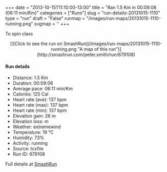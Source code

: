 +++
date = "2013-10-15T11:10:00-13:00"
title = "Ran 1.5 Km in 00:09:06 (06:11 min/Km)"
categories = ["Runs"]
slug = "run-details-20131015-1110"
type = "run"
draft = "False"
runmap = "/images/run-maps/20131015-1110-running.png"
svgmap = '<polyline points="0 96, 1 94, 1 93, 2 92, 3 91, 5 90, 6 89, 6 87, 7 86, 9 85, 10 85, 12 85, 14 86, 16 87, 17 87, 19 87, 23 88, 24 88, 26 88, 26 87, 27 85, 29 83, 30 80, 32 77, 32 76, 32 75, 34 73, 34 72, 36 71, 36 69, 38 67, 39 64, 40 61, 41 59, 42 58, 44 57, 46 55, 48 54, 49 52, 50 51, 51 50, 51 49, 52 48, 54 47, 56 47, 57 45, 58 44, 62 39, 64 39, 66 38, 66 36, 68 35, 69 34, 70 33, 71 32, 73 31, 74 30, 75 28, 78 26, 81 24, 82 23, 82 22, 84 21, 85 20, 87 19, 88 16, 89 15, 90 13, 91 10, 92 9, 96 8, 97 7, 98 5, 100 4, 100 3">'
+++

To spin class

<!--more-->

<center>
[![Click to see the run on SmashRun](/images/run-maps/20131015-1110-running.png "A map of this run")](http://smashrun.com/peter.smith/run/679108)
</center>

#### Run details

* Distance: 1.5 Km
* Duration: 00:09:06
* Average pace: 06:11 min/Km
* Calories: 125 Cal
* Heart rate (ave): 137 bpm
* Heart rate (max): 137 bpm
* Heart rate (min): 137 bpm
* Elevation gain: 26 m
* Elevation loss:  m
* Weather: extremewind
* Temperature: 19 &deg;C
* Humidity: 73%
* Activity: running
* Source: tcxfile
* Run ID: 679108

Full details at [SmashRun](http://smashrun.com/peter.smith/run/679108)